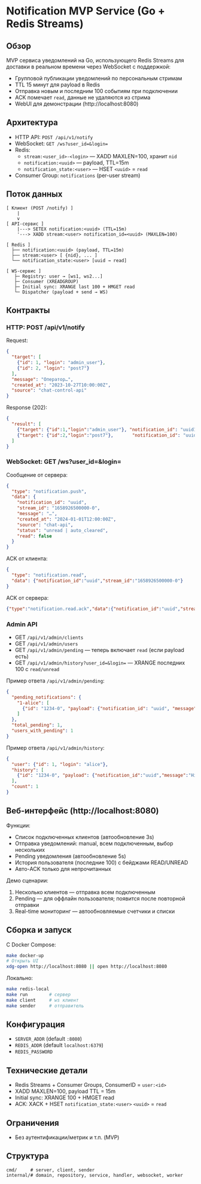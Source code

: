# Notification MVP Service (Go + Redis Streams)

## Обзор
MVP сервиса уведомлений на Go, использующего Redis Streams для доставки в реальном времени через WebSocket с поддержкой:
- Групповой публикации уведомлений по персональным стримам
- TTL 15 минут для payload в Redis
- Отправка новым и последним 100 событиям при подключении
- ACK помечает `read`, данные не удаляются из стрима
- WebUI для демонстрации (http://localhost:8080)

## Архитектура
- HTTP API: `POST /api/v1/notify`
- WebSocket: `GET /ws?user_id=&login=`
- Redis:
  - `stream:<user_id>-<login>` — XADD MAXLEN=100, хранит `nid`
  - `notification:<uuid>` — payload, TTL=15m
  - `notification_state:<user>` — HSET `<uuid>` = `read`
- Consumer Group: `notifications` (per-user stream)

## Поток данных
```
[ Клиент (POST /notify) ]
    |
    v
[ API-сервис ]
    |---> SETEX notification:<uuid> (TTL=15m)
    '---> XADD stream:<user> notification_id=<uuid> (MAXLEN=100)
    
[ Redis ]
  ├── notification:<uuid> (payload, TTL=15m)
  ├── stream:<user> [ {nid}, ... ]
  └── notification_state:<user> [uuid → read]

[ WS-сервис ]
   ├─ Registry: user → [ws1, ws2...]
   ├─ Consumer (XREADGROUP)
   ├─ Initial sync: XRANGE last 100 + HMGET read
   └─ Dispatcher (payload + send → WS)
```

## Контракты
### HTTP: POST /api/v1/notify
Request:
```json
{
  "target": [
    {"id": 1, "login": "admin_user"},
    {"id": 2, "login": "post7"}
  ],
  "message": "Оператор…",
  "created_at": "2023-10-27T10:00:00Z",
  "source": "chat-control-api"
}
```
Response (202):
```json
{
  "result": [
    {"target": {"id":1,"login":"admin_user"}, "notification_id": "uuid1"},
    {"target": {"id":2,"login":"post7"},       "notification_id": "uuid2"}
  ]
}
```

### WebSocket: GET /ws?user_id=&login=
Сообщение от сервера:
```json
{
  "type": "notification.push",
  "data": {
    "notification_id": "uuid",
    "stream_id": "1658926500000-0",
    "message": "…",
    "created_at": "2024-01-01T12:00:00Z",
    "source": "chat-api",
    "status": "unread | auto_cleared",
    "read": false
  }
}
```
ACK от клиента:
```json
{
  "type": "notification.read",
  "data": {"notification_id":"uuid","stream_id":"1658926500000-0"}
}
```
ACK от сервера:
```json
{"type":"notification.read.ack","data":{"notification_id":"uuid","stream_id":"1658926500000-0"}}
```

### Admin API
- GET `/api/v1/admin/clients`
- GET `/api/v1/admin/users`
- GET `/api/v1/admin/pending` — теперь включает `read` (если payload есть)
- GET `/api/v1/admin/history?user_id=&login=` — XRANGE последних 100 с `read/unread`

Пример ответа `/api/v1/admin/pending`:
```json
{
  "pending_notifications": {
    "1-alice": [
      {"id": "1234-0", "payload": {"notification_id": "uuid", "message": "Hello", "created_at": "2024-01-01T12:00:00Z"}, "read": false}
    ]
  },
  "total_pending": 1,
  "users_with_pending": 1
}
```

Пример ответа `/api/v1/admin/history`:
```json
{
  "user": {"id": 1, "login": "alice"},
  "history": [
    {"id": "1234-0", "payload": {"notification_id":"uuid","message":"Hi"}, "read": true, "status": "unread"}
  ],
  "count": 1
}
```

## Веб-интерфейс (http://localhost:8080)
Функции:
- Список подключенных клиентов (автообновление 3s)
- Отправка уведомлений: manual, всем подключенным, выбор нескольких
- Pending уведомления (автообновление 5s)
- История пользователя (последние 100) с бейджами READ/UNREAD
- Авто-ACK только для непрочитанных

Демо сценарии:
1) Несколько клиентов — отправка всем подключенным
2) Pending — для оффлайн пользователя; появится после повторной отправки
3) Real-time мониторинг — автообновляемые счетчики и списки

## Сборка и запуск
С Docker Compose:
```bash
make docker-up
# Открыть UI
xdg-open http://localhost:8080 || open http://localhost:8080
```
Локально:
```bash
make redis-local
make run        # сервер
make client     # ws клиент
make sender     # отправитель
```

## Конфигурация
- `SERVER_ADDR` (default `:8080`)
- `REDIS_ADDR` (default `localhost:6379`)
- `REDIS_PASSWORD`

## Технические детали
- Redis Streams + Consumer Groups, ConsumerID = `user:<id>`
- XADD MAXLEN=100, payload TTL = 15m
- Initial sync: XRANGE 100 + HMGET read
- ACK: XACK + HSET `notification_state:<user>` `<uuid>` = `read`

## Ограничения
- Без аутентификации/метрик и т.п. (MVP)

## Структура
```
cmd/     # server, client, sender
internal/# domain, repository, service, handler, websocket, worker
```
